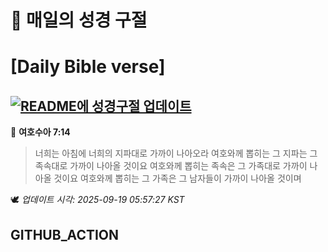 # 🙏 매일의 성경 구절
# [Daily Bible verse]
## [![README에 성경구절 업데이트](https://github.com/DONGSUKA/first_test/actions/workflows/update-readme-bible.yml/badge.svg)](https://github.com/DONGSUKA/first_test/actions/workflows/update-readme-bible.yml)
<!-- START_BIBLE_VERSE -->
📖 **여호수아 7:14**
> 너희는 아침에 너희의 지파대로 가까이 나아오라 여호와께 뽑히는 그 지파는 그 족속대로 가까이 나아올 것이요 여호와께 뽑히는 족속은 그 가족대로 가까이 나아올 것이요 여호와께 뽑히는 그 가족은 그 남자들이 가까이 나아올 것이며

🕊️ _업데이트 시각: 2025-09-19 05:57:27 KST_
  <!-- END_BIBLE_VERSE -->
## GITHUB_ACTION
